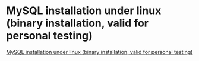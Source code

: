 # MySQL installation under linux (binary installation, valid for personal testing)
[MySQL installation under linux (binary installation, valid for personal testing)](https://aiwithcloud.com/2022/09/15/mysql_installation_under_linux_binary_installation_valid_for_personal_testing/)